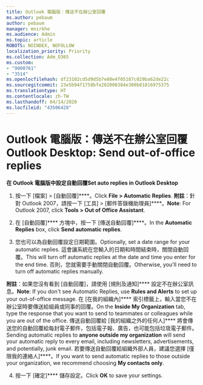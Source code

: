 ```yaml
---
title: Outlook 電腦版：傳送不在辦公室回覆
ms.author: pebaum
author: pebaum
manager: mnirkhe
ms.audience: Admin
ms.topic: article
ROBOTS: NOINDEX, NOFOLLOW
localization_priority: Priority
ms.collection: Adm_O365
ms.custom:
- "9000761"
- "3514"
ms.openlocfilehash: df23102cd5d9d5b7e60e4f05187c029ba62de22c
ms.sourcegitcommit: 23e5b94f1758bfe202008384e300b81816975375
ms.translationtype: HT
ms.contentlocale: zh-TW
ms.lasthandoff: 04/14/2020
ms.locfileid: "43506428"
---
```

# <a name="outlook-desktop-send-out-of-office-replies"></a><span data-ttu-id="cdaac-102">Outlook 電腦版：傳送不在辦公室回覆</span><span class="sxs-lookup"><span data-stu-id="cdaac-102">Outlook Desktop: Send out-of-office replies</span></span>

<span data-ttu-id="cdaac-103">**在 Outlook 電腦版中設定自動回覆**</span><span class="sxs-lookup"><span data-stu-id="cdaac-103">**Set auto replies in Outlook Desktop**</span></span>

1. <span data-ttu-id="cdaac-104">按一下 [檔案] > [自動回覆]\*\*\*\*。</span><span class="sxs-lookup"><span data-stu-id="cdaac-104">Click **File > Automatic Replies**.</span></span> <span data-ttu-id="cdaac-105">**附註**：針對 Outlook 2007，請按一下 [工具] > [郵件答錄機助理員]\*\*\*\*。</span><span class="sxs-lookup"><span data-stu-id="cdaac-105">**Note**: For Outlook 2007, click **Tools > Out of Office Assistant**.</span></span>

2. <span data-ttu-id="cdaac-106">在 [自動回覆]\*\*\*\* 方塊中，按一下 [傳送自動回覆]\*\*\*\*。</span><span class="sxs-lookup"><span data-stu-id="cdaac-106">In the **Automatic Replies** box, click **Send automatic replies**.</span></span>

3. <span data-ttu-id="cdaac-107">您也可以為自動回覆設定日期範圍。</span><span class="sxs-lookup"><span data-stu-id="cdaac-107">Optionally, set a date range for your automatic replies.</span></span> <span data-ttu-id="cdaac-108">這會讓系統在您輸入的日期和時間結束時，關閉自動回覆。</span><span class="sxs-lookup"><span data-stu-id="cdaac-108">This will turn off automatic replies at the date and time you enter for the end time.</span></span> <span data-ttu-id="cdaac-109">否則，您就需要手動關閉自動回覆。</span><span class="sxs-lookup"><span data-stu-id="cdaac-109">Otherwise, you'll need to turn off automatic replies manually.</span></span>

<span data-ttu-id="cdaac-110">**附註**：如果您沒有看到 [自動回覆]，請使用 [規則及通知]\*\*\*\* 設定不在辦公室訊息。</span><span class="sxs-lookup"><span data-stu-id="cdaac-110">**Note**: If you don't see Automatic Replies, use **Rules and Alerts** to set up your out-of-office message.</span></span> <span data-ttu-id="cdaac-111">在 [在我的組織內]\*\*\*\* 索引標籤上，輸入當您不在辦公室時要傳送給組員或同事的回覆。</span><span class="sxs-lookup"><span data-stu-id="cdaac-111">On the **Inside My Organization** tab, type the response that you want to send to teammates or colleagues while you are out of the office.</span></span> <span data-ttu-id="cdaac-112">傳送自動回覆給 [我的組織之外的任何人]\*\*\*\* 將會傳送您的自動回覆給每封電子郵件，包括電子報、廣告，也可能包括垃圾電子郵件。</span><span class="sxs-lookup"><span data-stu-id="cdaac-112">Sending automatic replies to **anyone outside my organization** will send your automatic reply to every email, including newsletters, advertisements, and potentially, junk email.</span></span> <span data-ttu-id="cdaac-113">若要傳送自動回覆給組織外部人員，建議您選擇 [僅限我的連絡人]\*\*\*\*。</span><span class="sxs-lookup"><span data-stu-id="cdaac-113">If you want to send automatic replies to those outside your organization, we recommend choosing **My contacts only**.</span></span>

4. <span data-ttu-id="cdaac-114">按一下 [確定]\*\*\*\* 儲存設定。</span><span class="sxs-lookup"><span data-stu-id="cdaac-114">Click **OK** to save your settings.</span></span>
